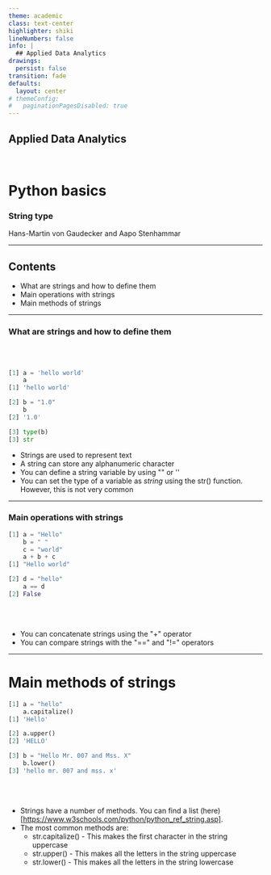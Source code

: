 ```yaml
---
theme: academic
class: text-center
highlighter: shiki
lineNumbers: false
info: |
  ## Applied Data Analytics
drawings:
  persist: false
transition: fade
defaults:
  layout: center
# themeConfig:
#   paginationPagesDisabled: true
---
```


## Applied Data Analytics

<br>

# Python basics

### String type

Hans-Martin von Gaudecker and Aapo Stenhammar

---

## Contents

- What are strings and how to define them
- Main operations with strings
- Main methods of strings

---

### What are strings and how to define them

<div class="flex gap-6">
<div>
<br>
<br>

```python
[1] a = 'hello world'
    a
[1] 'hello world'

[2] b = "1.0"
    b
[2] '1.0'

[3] type(b)
[3] str
```
</div>
<div>

- Strings are used to represent text
- A string can store any alphanumeric character
- You can define a string variable by using "" or ''
- You can set the type of a variable as *string* using the str() function.
  However, this is not very common

</div>
</div>

---

### Main operations with strings

<div class="flex gap-6">
<div>

```python
[1] a = "Hello"
    b = " "
    c = "world"
    a + b + c
[1] "Hello world"

[2] d = "hello"
    a == d
[2] False
```
</div>
<div>
<br>
<br>

- You can concatenate strings using the "+" operator
- You can compare strings with the "==" and "!=" operators

</div>
</div>

---

# Main methods of strings

<div class="flex gap-8">
<div>

```python
[1] a = "hello"
    a.capitalize()
[1] 'Hello'

[2] a.upper()
[2] 'HELLO'

[3] b = "Hello Mr. 007 and Mss. X"
    b.lower()
[3] 'hello mr. 007 and mss. x'
```

</div>
<div>
<br>
<br>

- Strings have a number of methods.
  You can find a list (here)[https://www.w3schools.com/python/python_ref_string.asp].
- The most common methods are:
  - str.capitalize() - This makes the first character in the string uppercase
  - str.upper() - This makes all the letters in the string uppercase
  - str.lower() - This makes all the letters in the string lowercase
</div>
</div>
